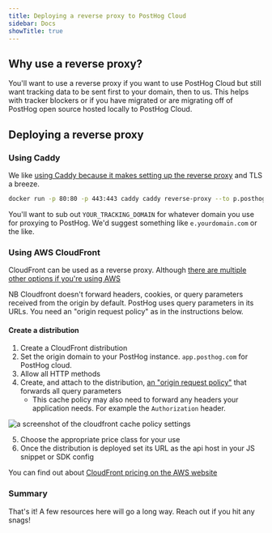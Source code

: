 ```yaml
---
title: Deploying a reverse proxy to PostHog Cloud 
sidebar: Docs
showTitle: true
---
```


## Why use a reverse proxy? 

You'll want to use a reverse proxy if you want to use PostHog Cloud but still want tracking data to be sent first to your domain, then to us. This helps with tracker blockers or if you have migrated or are migrating off of PostHog open source hosted locally to PostHog Cloud.

## Deploying a reverse proxy

### Using Caddy

We like [using Caddy because it makes setting up the reverse proxy](https://caddyserver.com/docs/quick-starts/reverse-proxy) and TLS a breeze.

```bash
docker run -p 80:80 -p 443:443 caddy caddy reverse-proxy --to p.posthog.com:443 --from <YOUR_TRACKING_DOMAIN>
```

You'll want to sub out `YOUR_TRACKING_DOMAIN` for whatever domain you use for proxying to PostHog. We'd suggest something like `e.yourdomain.com` or the like.

### Using AWS CloudFront

CloudFront can be used as a reverse proxy. Although [there are multiple other options if you're using AWS](https://aws.amazon.com/blogs/architecture/serving-content-using-fully-managed-reverse-proxy-architecture/)

NB Cloudfront doesn't forward headers, cookies, or query parameters received from the origin by default. PostHog uses query parameters in its URLs. You need an "origin request policy" as in the instructions below.

#### Create a distribution

1. Create a CloudFront distribution 
2. Set the origin domain to your PostHog instance. `app.posthog.com` for PostHog cloud.
3. Allow all HTTP methods
4. Create, and attach to the distribution, [an "origin request policy"](https://docs.aws.amazon.com/AmazonCloudFront/latest/DeveloperGuide/controlling-origin-requests.html#origin-request-create-origin-request-policy) that forwards all query parameters
    * This cache policy may also need to forward any headers your application needs. For example the `Authorization` header.

![a screenshot of the cloudfront cache policy settings](/images/docs/cloud/cloudfront-proxy/cache-policy.png)

5. Choose the appropriate price class for your use
6. Once the distribution is deployed set its URL as the api host in your JS snippet or SDK config

You can find out about [CloudFront pricing on the AWS website](https://aws.amazon.com/cloudfront/pricing/)

### Summary
That's it! A few resources here will go a long way. Reach out if you hit any snags!